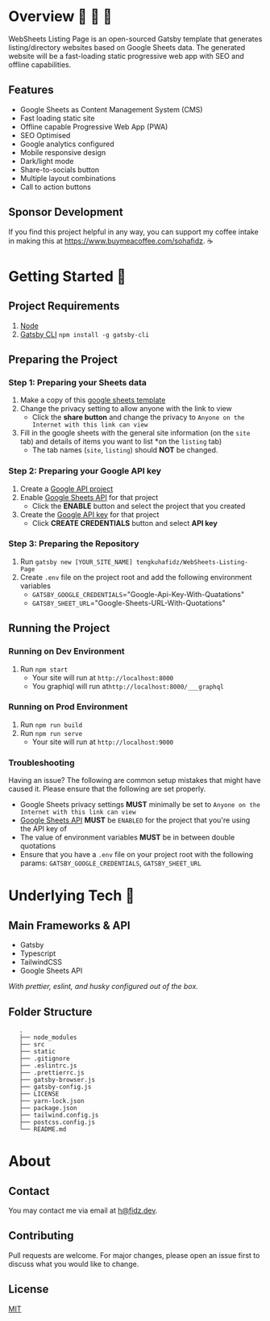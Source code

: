 # Overview 🧐 🧐 🧐 

WebSheets Listing Page is an open-sourced Gatsby template that generates listing/directory websites based on Google Sheets data.
The generated website will be a fast-loading static progressive web app with SEO and offline capabilities.

## Features

- Google Sheets as Content Management System (CMS)
- Fast loading static site
- Offline capable Progressive Web App (PWA)
- SEO Optimised
- Google analytics configured
- Mobile responsive design
- Dark/light mode
- Share-to-socials button
- Multiple layout combinations
- Call to action buttons

## Sponsor Development

If you find this project helpful in any way, you can support my coffee intake in making this at https://www.buymeacoffee.com/sohafidz. ☕️


# Getting Started 🚀

## Project Requirements

1. [Node](https://nodejs.org/en/download/)
2. [Gatsby CLI](https://www.gatsbyjs.org/tutorial/part-zero/#using-the-gatsby-cli) `npm install -g gatsby-cli`

## Preparing the Project

### Step 1: Preparing your Sheets data

1. Make a copy of this [google sheets template](https://docs.google.com/spreadsheets/d/17c2Fy1D5k2P7BkjmJoFIY_eohHBMM806_lHCYKzRtqM/copy#gid=72026853)
2. Change the privacy setting to allow anyone with the link to view
   - Click the **share button** and change the privacy to `Anyone on the Internet with this link can view`
3. Fill in the google sheets with the general site information (on the `site` tab) and details of items you want to list \*on the `listing` tab)
   - The tab names (`site`, `listing`) should **NOT** be changed.

### Step 2: Preparing your Google API key

1. Create a [Google API project](https://console.developers.google.com/projectcreate)
2. Enable [Google Sheets API](https://console.developers.google.com/apis/library/sheets.googleapis.com?project=websheets&folder&organizationId) for that project
   - Click the **ENABLE** button and select the project that you created
3. Create the [Google API key](https://console.developers.google.com/apis/credentials) for that project
   - Click **CREATE CREDENTIALS** button and select **API key**

### Step 3: Preparing the Repository

1. Run `gatsby new [YOUR_SITE_NAME] tengkuhafidz/WebSheets-Listing-Page`
2. Create `.env` file on the project root and add the following environment variables
   - `GATSBY_GOOGLE_CREDENTIALS`="Google-Api-Key-With-Quatations"
   - `GATSBY_SHEET_URL`="Google-Sheets-URL-With-Quotations"

## Running the Project

### Running on Dev Environment

1. Run `npm start`
   - Your site will run at `http://localhost:8000`
   - You graphiql will run at`http://localhost:8000/___graphql`

### Running on Prod Environment

1. Run `npm run build`
2. Run `npm run serve`
   - Your site will run at `http://localhost:9000`

### Troubleshooting

Having an issue? The following are common setup mistakes that might have caused it. Please ensure that the following are set properly.

- Google Sheets privacy settings **MUST** minimally be set to `Anyone on the Internet with this link can view`
- [Google Sheets API](https://console.developers.google.com/apis/library/sheets.googleapis.com) **MUST** be `ENABLED` for the project that you're using the API key of
- The value of environment variables **MUST** be in between double quotations
- Ensure that you have a `.env` file on your project root with the following params: `GATSBY_GOOGLE_CREDENTIALS`, `GATSBY_SHEET_URL`

# Underlying Tech 🦾

## Main Frameworks & API

- Gatsby
- Typescript
- TailwindCSS
- Google Sheets API

*With prettier, eslint, and husky configured out of the box.*

## Folder Structure

```
   .
   ├── node_modules
   ├── src
   ├── static
   ├── .gitignore
   ├── .eslintrc.js
   ├── .prettierrc.js
   ├── gatsby-browser.js
   ├── gatsby-config.js
   ├── LICENSE
   ├── yarn-lock.json
   ├── package.json
   ├── tailwind.config.js
   ├── postcss.config.js
   └── README.md
```

# About

## Contact

You may contact me via email at [h@fidz.dev](mailto:h@fidz.dev).

## Contributing

Pull requests are welcome. For major changes, please open an issue first to discuss what you would like to change.

## License

[MIT](https://choosealicense.com/licenses/mit/)
